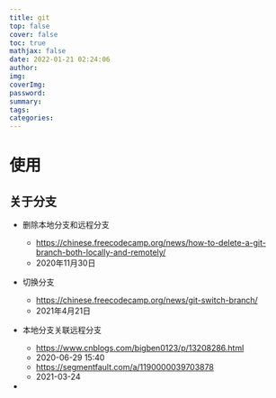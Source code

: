 ```yaml
---
title: git
top: false
cover: false
toc: true
mathjax: false
date: 2022-01-21 02:24:06
author:
img:
coverImg:
password:
summary:
tags:
categories:
---
```

# 使用

## 关于分支

- 删除本地分支和远程分支
  - https://chinese.freecodecamp.org/news/how-to-delete-a-git-branch-both-locally-and-remotely/
  - 2020年11月30日
- 切换分支
  - https://chinese.freecodecamp.org/news/git-switch-branch/
  - 2021年4月21日

- 本地分支关联远程分支
  - https://www.cnblogs.com/bigben0123/p/13208286.html
  - 2020-06-29 15:40
  - https://segmentfault.com/a/1190000039703878
  - 2021-03-24
- 